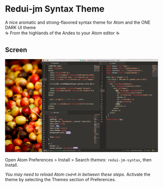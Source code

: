 # Redui-jm Syntax Theme

A nice aromatic and strong-flavored syntax theme for Atom and the ONE DARK UI theme  
:coffee: From the highlands of the Andes to your Atom editor :coffee:

## Screen

![Redui-jm screenshot](https://raw.githubusercontent.com/juanmnl/redui-jm-theme/master/coffee.png)


Open Atom Preferences > Install > Search *themes*: `redui-jm-syntax`,
then Install.

*You may need to reload Atom `Cmd+R` in between these steps.*
Activate the theme by selecting the Themes section of Preferences.
